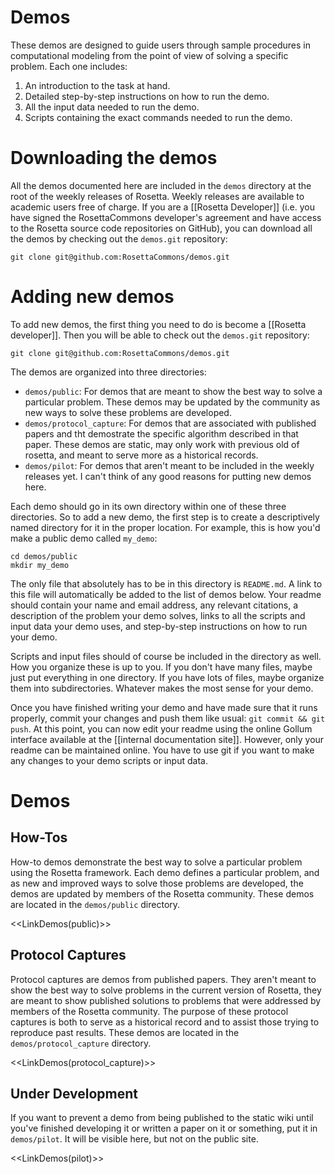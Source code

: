 Demos
=====

These demos are designed to guide users through sample procedures in computational modeling from the point of view of solving a specific problem.
Each one includes:

1. An introduction to the task at hand.
2. Detailed step-by-step instructions on how to run the demo.
3. All the input data needed to run the demo.
4. Scripts containing the exact commands needed to run the demo.

Downloading the demos
=====================

All the demos documented here are included in the `demos` directory at the root of the weekly releases of Rosetta.
Weekly releases are available to academic users free of charge.
If you are a [[Rosetta Developer]] (i.e. you have signed the RosettaCommons developer's agreement and have access to the Rosetta source code repositories on GitHub), you can download all the demos by checking out the `demos.git` repository:

    git clone git@github.com:RosettaCommons/demos.git

Adding new demos
================

To add new demos, the first thing you need to do is become a [[Rosetta developer]].
Then you will be able to check out the `demos.git` repository:

    git clone git@github.com:RosettaCommons/demos.git

The demos are organized into three directories:

* `demos/public`: For demos that are meant to show the best way to solve a particular problem.
These demos may be updated by the community as new ways to solve these problems are developed.
* `demos/protocol_capture`: For demos that are associated with published papers and tht demostrate the specific algorithm described in that paper.
These demos are static, may only work with previous old of rosetta, and meant to serve more as a historical records.
* `demos/pilot`: For demos that aren't meant to be included in the weekly releases yet.  I can't think of any good reasons for putting new demos here.

Each demo should go in its own directory within one of these three directories.
So to add a new demo, the first step is to create a descriptively named directory for it in the proper location.
For example, this is how you'd make a public demo called `my_demo`:

    cd demos/public
    mkdir my_demo

The only file that absolutely has to be in this directory is `README.md`.
A link to this file will automatically be added to the list of demos below.
Your readme should contain your name and email address, any relevant citations, a description of the problem your demo solves, links to all the scripts and input data your demo uses, and step-by-step instructions on how to run your demo.

Scripts and input files should of course be included in the directory as well.
How you organize these is up to you.
If you don't have many files, maybe just put everything in one directory.
If you have lots of files, maybe organize them into subdirectories.
Whatever makes the most sense for your demo.

Once you have finished writing your demo and have made sure that it runs properly, commit your changes and push them like usual: `git commit && git push`.
At this point, you can now edit your readme using the online Gollum interface available at the [[internal documentation site]].
However, only your readme can be maintained online.
You have to use git if you want to make any changes to your demo scripts or input data.

Demos
=====

How-Tos
-------

How-to demos demonstrate the best way to solve a particular problem using the Rosetta framework.
Each demo defines a particular problem, and as new and improved ways to solve those problems are developed, the demos are updated by members of the Rosetta community.
These demos are located in the `demos/public` directory.

<<LinkDemos(public)>>

Protocol Captures
-----------------

Protocol captures are demos from published papers. 
They aren't meant to show the best way to solve problems in the current version of Rosetta, they are meant to show published solutions to problems that were addressed by members of the Rosetta community.
The purpose of these protocol captures is both to serve as a historical record and to assist those trying to reproduce past results.
These demos are located in the `demos/protocol_capture` directory.

<<LinkDemos(protocol_capture)>>

<!--- BEGIN_INTERNAL --->

Under Development
-----------------

If you want to prevent a demo from being published to the static wiki until you've finished developing it or written a paper on it or something, put it in `demos/pilot`.
It will be visible here, but not on the public site.

<<LinkDemos(pilot)>>

<!--- END_INTERNAL --->
